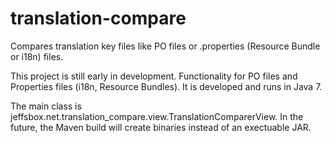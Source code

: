 translation-compare
===================

Compares translation key files like PO files or .properties (Resource Bundle or i18n) files.

This project is still early in development. Functionality for PO files and Properties files (i18n, Resource Bundles). 
It is developed and runs in Java 7.

The main class is jeffsbox.net.translation_compare.view.TranslationComparerView. 
In the future, the Maven build will create binaries instead of an exectuable JAR.